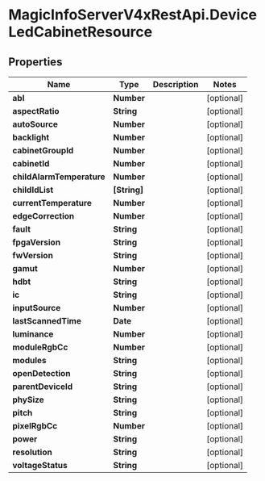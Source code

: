 # MagicInfoServerV4xRestApi.DeviceLedCabinetResource

## Properties
Name | Type | Description | Notes
------------ | ------------- | ------------- | -------------
**abl** | **Number** |  | [optional] 
**aspectRatio** | **String** |  | [optional] 
**autoSource** | **Number** |  | [optional] 
**backlight** | **Number** |  | [optional] 
**cabinetGroupId** | **Number** |  | [optional] 
**cabinetId** | **Number** |  | [optional] 
**childAlarmTemperature** | **Number** |  | [optional] 
**childIdList** | **[String]** |  | [optional] 
**currentTemperature** | **Number** |  | [optional] 
**edgeCorrection** | **Number** |  | [optional] 
**fault** | **String** |  | [optional] 
**fpgaVersion** | **String** |  | [optional] 
**fwVersion** | **String** |  | [optional] 
**gamut** | **Number** |  | [optional] 
**hdbt** | **String** |  | [optional] 
**ic** | **String** |  | [optional] 
**inputSource** | **Number** |  | [optional] 
**lastScannedTime** | **Date** |  | [optional] 
**luminance** | **Number** |  | [optional] 
**moduleRgbCc** | **Number** |  | [optional] 
**modules** | **String** |  | [optional] 
**openDetection** | **String** |  | [optional] 
**parentDeviceId** | **String** |  | [optional] 
**phySize** | **String** |  | [optional] 
**pitch** | **String** |  | [optional] 
**pixelRgbCc** | **Number** |  | [optional] 
**power** | **String** |  | [optional] 
**resolution** | **String** |  | [optional] 
**voltageStatus** | **String** |  | [optional] 


